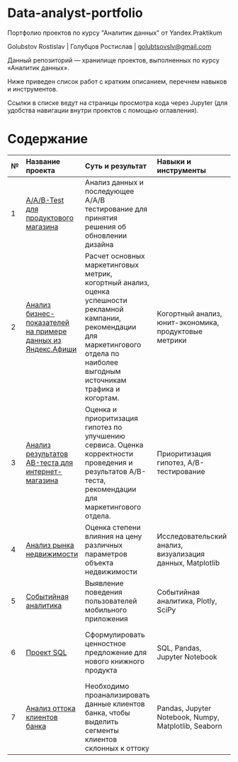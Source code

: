 # Data-analyst-portfolio
Портфолио проектов по курсу "Аналитик данных" от Yandex.Praktikum

Golubstov Rostislav | Голубцов Ростислав | golubtsovslv@gmail.com

Данный репозиторий — хранилище проектов, выполненных по курсу «Аналитик данных».

Ниже приведен список работ с кратким описанием, перечнем навыков и инструментов.

Ссылки в списке ведут на страницы просмотра кода через Jupyter (для удобства навигации внутри проектов с помощью оглавления).

# Содержание
| № | Название проекта | Суть и результат | Навыки и инструменты | Вывод | Статус | 
| :-------------------- | :--------------------- |:---------------------------| :---------------------------| :---------------------------| :---------------------------| 
| 1 | 	[A/A/B-Test для продуктового магазина](https://github.com/SlavaGol/Data-analyst-portfolio/blob/8d2779540829c80bb112f95e51c98405dda03478/AAB-Test%20%D0%B4%D0%BB%D1%8F%20%D0%BF%D1%80%D0%BE%D0%B4%D1%83%D0%BA%D1%82%D0%BE%D0%B2%D0%BE%D0%B3%D0%BE%20%D0%BC%D0%B0%D0%B3%D0%B0%D0%B7%D0%B8%D0%BD%D0%B0.ipynb)| 	Анализ данных и последующее А/A/B тестирование для принятия решения об обновлении дизайна| | Изучил воронку событий и провел статистический тест для поставленных гипотез |  Завершен |  
| 2 | 	[Анализ бизнес-показателей на примере данных из Яндекс.Афиши](https://github.com/klutyy/Data-analyst-portfolio/blob/7f8765d6c010cf46e608a958f96e1a573eec57b6/%D0%90%D0%BD%D0%B0%D0%BB%D0%B8%D0%B7%20%D0%B1%D0%B8%D0%B7%D0%BD%D0%B5%D1%81-%D0%BF%D0%BE%D0%BA%D0%B0%D0%B7%D0%B0%D1%82%D0%B5%D0%BB%D0%B5%D0%B9%20%D0%BD%D0%B0%20%D0%BF%D1%80%D0%B8%D0%BC%D0%B5%D1%80%D0%B5%20%D0%B4%D0%B0%D0%BD%D0%BD%D1%8B%D1%85%20%D0%B8%D0%B7%20%D0%AF%D0%BD%D0%B4%D0%B5%D0%BA%D1%81.%D0%90%D1%84%D0%B8%D1%88%D0%B8.ipynb)| Расчет основных маркетинговых метрик, когортный анализ, оценка успешности рекламной кампании, рекомендации для маркетингового отдела по наиболее выгодным источникам трафика и когортам. | Когортный анализ, юнит-экономика, продуктовые метрики | Выявил причины неэффективные рекламные компании и дал рекомендации приложению Procrastinate Pro+ |  Завершен |  
| 3 | 	[Анализ результатов AB-теста для интернет-магазина](https://github.com/SlavaGol/Data-analyst-portfolio/blob/9da163886570108129ea45cc183c4d65c358364c/AB-Test%20for%20e-commerce.ipynb)|Оценка и приоритизация гипотез по улучшению сервиса. Оценка корректности проведения и результатов A/B-теста, рекомендации для маркетингового отдела. | Приоритизация гипотез, A/B-тестирование | Проведена приоритизация гипотез, анализ результатов A/B-теста и принято решения основанное на анализе| Завершен |   
| 4 | 	[Анализ рынка недвижимости](https://github.com/klutyy/Data-analyst-portfolio/blob/f76c192132d04e788499b0a3aaf99b9e0d10a9b2/%D0%90%D0%BD%D0%B0%D0%BB%D0%B8%D0%B7%20%D1%80%D1%8B%D0%BD%D0%BA%D0%B0%20%D0%BD%D0%B5%D0%B4%D0%B2%D0%B8%D0%B6%D0%B8%D0%BC%D0%BE%D1%81%D1%82%D0%B8.ipynb)| 	Оценка степени влияния на цену различных параметров объекта недвижимости | Исследовательский анализ, визуализация данных, Matplotlib | На основе данных сервиса Яндекс.Недвижимость определена рыночная стоимость и факторы влияющие на нее | Завершен |  
| 5 | 	[Событийная аналитика](https://github.com/klutyy/Data-analyst-portfolio/blob/main/Событийная%20аналитика.ipynb)| 	Выявление поведения пользователей мобильного приложения | Событийная аналитика, Plotly, SciPy | В данном проекте мной были изучены принципы событийной аналитики, воронки продаж | Завершен |  
| 6 | 	[Проект SQL](https://github.com/SlavaGol/Data-analyst-portfolio/blob/6e4327887fb44dd4ef1e9b9e48141ff707a15769/SQL-project.ipynb)| Сформулировать ценностное предложение для нового книжного продукта | SQL, Pandas, Jupyter Notebook | В данном проекте мной была изучена база данных, чтобы сформулировать предложение по новому продукту | Завершен |
| 7 | 	[Анализ оттока клиентов банка](https://github.com/klutyy/Data-analyst-portfolio/blob/main/Анализ%20оттока%20клиентов%20банка.ipynb)| Необходимо проанализировать данные клиентов банка, чтобы выделить сегменты клиентов склонных к оттоку | Pandas, Jupyter Notebook, Numpy, Matplotlib, Seaborn | В ходе исследования были выявлены факторы влияющие на отток клиентов | Завершен |
